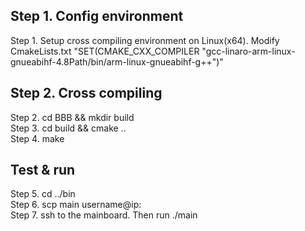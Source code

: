 ## Step 1. Config environment
Step 1. Setup cross compiling environment on Linux(x64). Modify CmakeLists.txt "SET(CMAKE_CXX_COMPILER "gcc-linaro-arm-linux-gnueabihf-4.8Path/bin/arm-linux-gnueabihf-g++")"    
## Step 2. Cross compiling
Step 2. cd BBB && mkdir build  
Step 3. cd build && cmake ..  
Step 4. make  
## Test & run
Step 5. cd ../bin  
Step 6. scp main username@ip:  
Step 7. ssh to the mainboard. Then run ./main  
